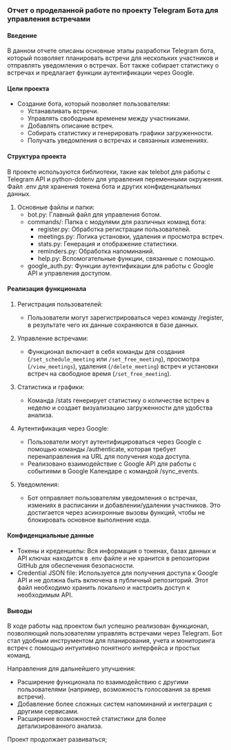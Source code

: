 ### Отчет о проделанной работе по проекту Telegram Бота для управления встречами 
 
#### Введение 
 
В данном отчете описаны основные этапы разработки Telegram бота, который позволяет планировать встречи для нескольких участников и отправлять уведомления о встречах. Бот также собирает статистику о встречах и предлагает функции аутентификации через Google. 
 
#### Цели проекта 
 
- Создание бота, который позволяет пользователям: 
  - Устанавливать встречи. 
  - Управлять свободным временем между участниками. 
  - Добавлять описание встреч. 
  - Собирать статистику и генерировать графики загруженности. 
  - Получать уведомления о встречах и связанных изменениях. 
 
#### Структура проекта
 
В проекте используются библиотеки, такие как telebot для работы с Telegram API и python-dotenv для управления переменными окружения. Файл .env для хранения токена бота и других конфиденциальных данных.
 
1. Основные файлы и папки: 
   - bot.py: Главный файл для управления ботом. 
   - commands/: Папка с модулями для различных команд бота: 
     - register.py: Обработка регистрации пользователей. 
     - meetings.py: Логика установки, удаления и просмотра встреч. 
     - stats.py: Генерация и отображение статистики. 
     - reminders.py: Обработка напоминаний. 
     - help.py: Вспомогательные функции, связанные с помощью. 
   - google_auth.py: Функции аутентификации для работы с Google API и управления доступом. 
 
#### Реализация функционала 
 
1. Регистрация пользователей: 
   - Пользователи могут зарегистрироваться через команду /register, в результате чего их данные сохраняются в базе данных. 
 
2. Управление встречами: 
   - Функционал включает в себя команды для создания (`/set_schedule_meeting` или `/set_free_meeting`), просмотра (`/view_meetings`), удаления (`/delete_meeting`) встреч и установки встреч на свободное время (`/set_free_meeting`). 
 
3. Статистика и графики: 
   - Команда /stats генерирует статистику о количестве встреч в неделю и создает визуализацию загруженности для удобства анализа. 
 
4. Аутентификация через Google: 
   - Пользователи могут аутентифицироваться через Google с помощью команды /authenticate, которая требует перенаправления на URL для получения кода доступа. 
   - Реализовано взаимодействие с Google API для работы с событиями в Google Календаре с командой /sync_events. 
 
5. Уведомления: 
   - Бот отправляет пользователям уведомления о встречах, измениях в расписании и добавлении/удалении участников. Это достигается через асинхронные вызовы функций, чтобы не блокировать основное выполнение кода. 
 
#### Конфиденциальные данные 
 
- Токены и креденшелы: Вся информация о токенах, базах данных и API ключах находится в .env файле и не хранится в репозитории GitHub для обеспечения безопасности. 
- Credential JSON file: Используется для получения доступа к Google API и не должна быть включена в публичный репозиторий. Этот файл необходимо хранить локально и настроить доступ к необходимым API. 
 
#### Выводы 
 
В ходе работы над проектом был успешно реализован функционал, позволяющий пользователям управлять встречами через Telegram. Бот стал удобным инструментом для планирования, учета и мониторинга встреч с помощью интуитивно понятного интерфейса и простых команд.  
 
Направления для дальнейшего улучшения: 
- Расширение функционала по взаимодействию с другими пользователями (например, возможность голосования за время встречи). 
- Добавление более сложных систем напоминаний и интеграция с другими сервисами. 
- Расширение возможностей статистики для более детализированного анализа. 
 
Проект продолжает развиваться;